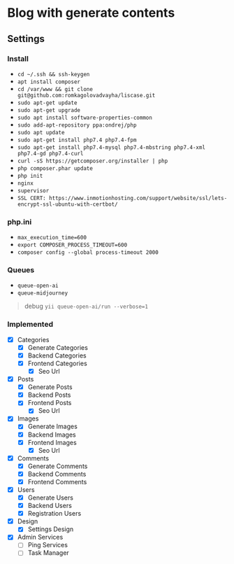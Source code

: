 # Blog with generate contents

## Settings

### Install
- `cd ~/.ssh && ssh-keygen`
- `apt install composer`
- `cd /var/www && git clone git@github.com:romkagolovadvayha/liscase.git`
- `sudo apt-get update`
- `sudo apt-get upgrade`
- `sudo apt install software-properties-common`
- `sudo add-apt-repository ppa:ondrej/php`
- `sudo apt update`
- `sudo apt-get install php7.4 php7.4-fpm`
- `sudo apt-get install php7.4-mysql php7.4-mbstring php7.4-xml php7.4-gd php7.4-curl`
- `curl -sS https://getcomposer.org/installer | php`
- `php composer.phar update`
- `php init`
- `nginx`
- `supervisor`
- `SSL CERT: https://www.inmotionhosting.com/support/website/ssl/lets-encrypt-ssl-ubuntu-with-certbot/`

### php.ini
- `max_execution_time=600`
- `export COMPOSER_PROCESS_TIMEOUT=600`
- `composer config --global process-timeout 2000`

### Queues
- `queue-open-ai`
- `queue-midjourney`
> debug `yii queue-open-ai/run --verbose=1`

### Implemented
- [x] Categories
    - [x] Generate Categories
    - [x] Backend Categories
    - [x] Frontend Categories
        - [x] Seo Url
- [x] Posts
    - [x] Generate Posts
    - [x] Backend Posts
    - [x] Frontend Posts
        - [x] Seo Url
- [x] Images
    - [x] Generate Images
    - [x] Backend Images
    - [x] Frontend Images
        - [x] Seo Url
- [x] Comments
    - [x] Generate Comments
    - [x] Backend Comments
    - [x] Frontend Comments
- [x] Users
    - [x] Generate Users
    - [x] Backend Users
    - [x] Registration Users
- [x] Design
    - [x] Settings Design
- [x] Admin Services
    - [ ] Ping Services
    - [ ] Task Manager